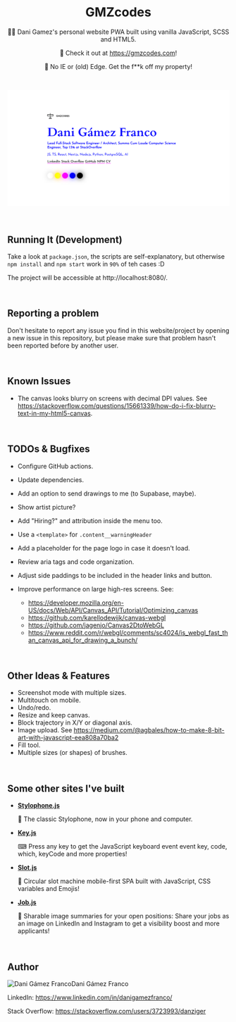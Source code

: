 <h1 align="center">GMZcodes</h1>

<p align="center">
    👨‍💻 Dani Gamez's personal website PWA built using vanilla JavaScript, SCSS and HTML5.
</p><p align="center">
    🚀 Check it out at <a href="https://gmzcodes.com">https://gmzcodes.com</a>!
</p><p align="center">
    💩 No IE or (old) Edge. Get the f**k off my property!
</p>

<br />


<p align="center">
    <a href="https://gmzcodes.com" target="_blank">
        <img src="./static/og-images/dani-gamez-franco-personal-website.png" width="512" />
    </a>
</p>

<br />


Running It (Development)
------------------------

Take a look at `package.json`, the scripts are self-explanatory, but otherwise `npm install` and `npm start` work in `90%` of teh cases :D

The project will be accessible at http://localhost:8080/.

<br />


Reporting a problem
-------------------

Don't hesitate to report any issue you find in this website/project by opening a new issue in this repository, but please make sure that problem hasn't been reported before by another user.

<br />


Known Issues
------------

- The canvas looks blurry on screens with decimal DPI values. See https://stackoverflow.com/questions/15661339/how-do-i-fix-blurry-text-in-my-html5-canvas.

<br />


TODOs & Bugfixes
----------------

- Configure GitHub actions.

- Update dependencies.

- Add an option to send drawings to me (to Supabase, maybe).

- Show artist picture?

- Add "Hiring?" and attribution inside the menu too.

- Use a `<template>` for `.content__warningHeader`

- Add a placeholder for the page logo in case it doesn't load.

- Review aria tags and code organization.

- Adjust side paddings to be included in the header links and button.

- Improve performance on large high-res screens. See:
  - https://developer.mozilla.org/en-US/docs/Web/API/Canvas_API/Tutorial/Optimizing_canvas
  - https://github.com/karellodewijk/canvas-webgl
  - https://github.com/jagenjo/Canvas2DtoWebGL
  - https://www.reddit.com/r/webgl/comments/sc4024/is_webgl_fast_than_canvas_api_for_drawing_a_bunch/

<br />


Other Ideas & Features
----------------------

- Screenshot mode with multiple sizes.
- Multitouch on mobile.
- Undo/redo.
- Resize and keep canvas.
- Block trajectory in X/Y or diagonal axis.
- Image upload. See https://medium.com/@agbales/how-to-make-8-bit-art-with-javascript-eea808a70ba2
- Fill tool.
- Multiple sizes (or shapes) of brushes.

<br />


Some other sites I've built
---------------------------

- **[Stylophone.js](https://danziger.github.io/stylophonejs/)**

  🎹 The classic Stylophone, now in your phone and computer.

- **[Key.js](https://keyjs.dev)**

  ⌨ Press any key to get the JavaScript keyboard event event key, code, which, keyCode and more properties!

- **[Slot.js](https://danziger.github.io/slotjs/)**

  🎰 Circular slot machine mobile-first SPA built with JavaScript, CSS variables and Emojis!

- **[Job.js](https://danziger.github.io/jobjs/)**

  💼 Sharable image summaries for your open positions: Share your jobs as an image on LinkedIn and Instagram to get a visibility boost and more applicants!

<br />


Author
------

<img
    src="https://s.gravatar.com/avatar/ff1de7f1a325c8005379a310949f7f23?s=128"
    alt="Dani Gámez Franco"
    align="left" />

Dani Gámez Franco

LinkedIn: https://www.linkedin.com/in/danigamezfranco/

Stack Overflow: https://stackoverflow.com/users/3723993/danziger
